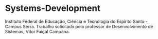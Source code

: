 # Systems-Development
Instituto Federal de Educação, Ciência e Tecnologia do Espírito Santo - Campus Serra. Trabalho solicitado pelo professor de Desenvolvimento de Sistemas, Vitor Faiçal Campana.
